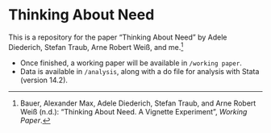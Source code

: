 # Thinking About Need

This is a repository for the paper “Thinking About Need” by Adele Diederich, Stefan Traub, Arne Robert Weiß, and me.[^1]

- Once finished, a working paper will be available in `/working paper`.
- Data is available in `/analysis`, along with a do file for analysis with Stata (version 14.2).

[^1]: Bauer, Alexander Max, Adele Diederich, Stefan Traub, and Arne Robert Weiß (n.d.): “Thinking About Need. A Vignette Experiment”, _Working Paper_.
